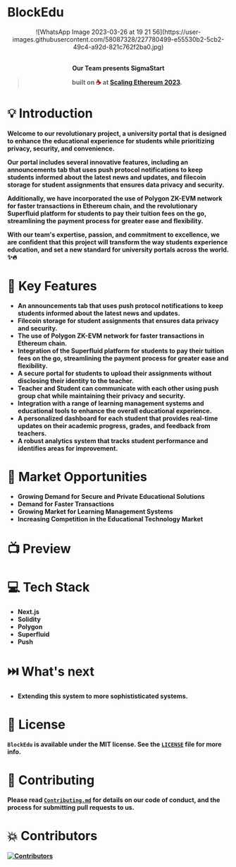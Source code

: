 # BlockEdu
<div align="center">
![WhatsApp Image 2023-03-26 at 19 21 56](https://user-images.githubusercontent.com/58087328/227780499-e55530b2-5cb2-49c4-a92d-821c762f2ba0.jpg)
</div>

<br>
<p align="center">
<b>Our Team presents SigmaStart
</p>
<blockquote align="center">built on <span style="color: #8b0000;">☕</span> at <a href="https://ethglobal.com/events/scaling2023">Scaling Ethereum 2023</a>.</blockquote>

# 💡  Introduction

Welcome to our revolutionary project, a university portal that is designed to enhance the educational experience for students while prioritizing privacy, security, and convenience. 

Our portal includes several innovative features, including an announcements tab that uses push protocol notifications to keep students informed about the latest news and updates, and filecoin storage for student assignments that ensures data privacy and security. 

Additionally, we have incorporated the use of Polygon ZK-EVM network for faster transactions in Ethereum chain, and the revolutionary Superfluid platform for students to pay their tuition fees on the go, streamlining the payment process for greater ease and flexibility. 

With our team's expertise, passion, and commitment to excellence, we are confident that this project will transform the way students experience education, and set a new standard for university portals across the world.
✨🔥

# 💪 Key Features

- An announcements tab that uses push protocol notifications to keep students informed about the latest news and updates.
- Filecoin storage for student assignments that ensures data privacy and security.
- The use of Polygon ZK-EVM network for faster transactions in Ethereum chain.
- Integration of the Superfluid platform for students to pay their tuition fees on the go, streamlining the payment process for greater ease and flexibility.
- A secure portal for students to upload their assignments without disclosing their identity to the teacher.
- Teacher and Student can communicate with each other using push group chat while maintaining their privacy and security.
- Integration with a range of learning management systems and educational tools to enhance the overall educational experience.
- A personalized dashboard for each student that provides real-time updates on their academic progress, grades, and feedback from teachers.
- A robust analytics system that tracks student performance and identifies areas for improvement.


# 🧠 Market Opportunities

- Growing Demand for Secure and Private Educational Solutions
- Demand for Faster Transactions
- Growing Market for Learning Management Systems
- Increasing Competition in the Educational Technology Market

# 📺 Preview

# 💻 Tech Stack

- Next.js
- Solidity
- Polygon
- Superfluid  
- Push

# ⏭️ What's next

- Extending this system to more sophististicated systems. 


# 📜 License

`BlockEdu` is available under the MIT license. See the [`LICENSE`](https://opensource.org/license/mit/) file for more info.

# 🤝 Contributing

Please read [`Contributing.md`](https://contributing.md/) for details on our code of conduct, and the process for submitting pull requests to us.

# 💥 Contributors
<a href="https://github.com/Srivastava57Harsh/BlockEdu/graphs/contributors">
<img src="https://contrib.rocks/image?repo=Srivastava57Harsh/BlockEdu" alt="Contributors">
</a>

